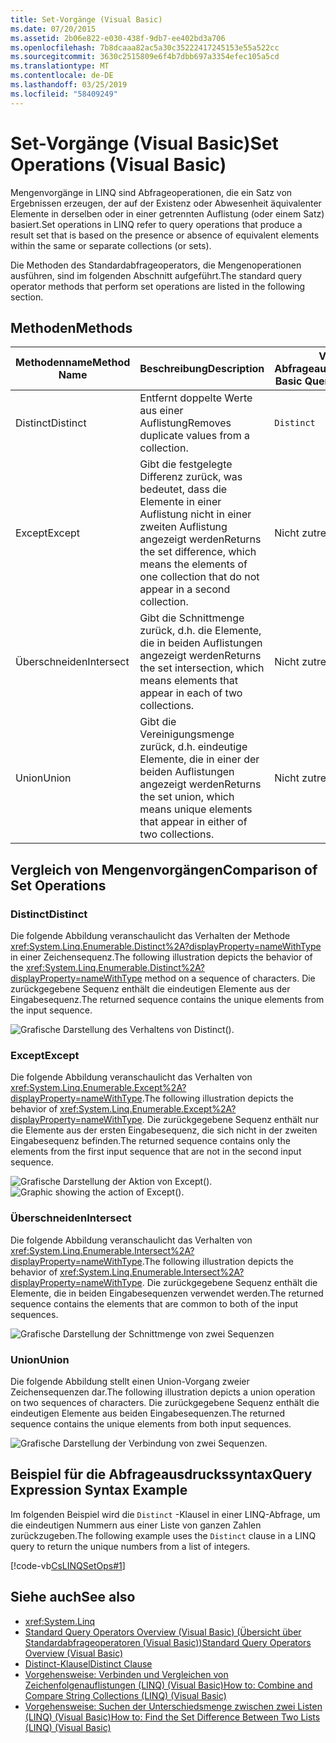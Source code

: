 ```yaml
---
title: Set-Vorgänge (Visual Basic)
ms.date: 07/20/2015
ms.assetid: 2b06e822-e030-438f-9db7-ee402bd3a706
ms.openlocfilehash: 7b8dcaaa82ac5a30c35222417245153e55a522cc
ms.sourcegitcommit: 3630c2515809e6f4b7dbb697a3354efec105a5cd
ms.translationtype: MT
ms.contentlocale: de-DE
ms.lasthandoff: 03/25/2019
ms.locfileid: "58409249"
---
```

# <a name="set-operations-visual-basic"></a><span data-ttu-id="5c538-102">Set-Vorgänge (Visual Basic)</span><span class="sxs-lookup"><span data-stu-id="5c538-102">Set Operations (Visual Basic)</span></span>
<span data-ttu-id="5c538-103">Mengenvorgänge in LINQ sind Abfrageoperationen, die ein Satz von Ergebnissen erzeugen, der auf der Existenz oder Abwesenheit äquivalenter Elemente in derselben oder in einer getrennten Auflistung (oder einem Satz) basiert.</span><span class="sxs-lookup"><span data-stu-id="5c538-103">Set operations in LINQ refer to query operations that produce a result set that is based on the presence or absence of equivalent elements within the same or separate collections (or sets).</span></span>  
  
 <span data-ttu-id="5c538-104">Die Methoden des Standardabfrageoperators, die Mengenoperationen ausführen, sind im folgenden Abschnitt aufgeführt.</span><span class="sxs-lookup"><span data-stu-id="5c538-104">The standard query operator methods that perform set operations are listed in the following section.</span></span>  
  
## <a name="methods"></a><span data-ttu-id="5c538-105">Methoden</span><span class="sxs-lookup"><span data-stu-id="5c538-105">Methods</span></span>  
  
|<span data-ttu-id="5c538-106">Methodenname</span><span class="sxs-lookup"><span data-stu-id="5c538-106">Method Name</span></span>|<span data-ttu-id="5c538-107">Beschreibung</span><span class="sxs-lookup"><span data-stu-id="5c538-107">Description</span></span>|<span data-ttu-id="5c538-108">Visual Basic-Abfrageausdruckssyntax</span><span class="sxs-lookup"><span data-stu-id="5c538-108">Visual Basic Query Expression Syntax</span></span>|<span data-ttu-id="5c538-109">Weitere Informationen</span><span class="sxs-lookup"><span data-stu-id="5c538-109">More Information</span></span>|  
|-----------------|-----------------|------------------------------------------|----------------------|  
|<span data-ttu-id="5c538-110">Distinct</span><span class="sxs-lookup"><span data-stu-id="5c538-110">Distinct</span></span>|<span data-ttu-id="5c538-111">Entfernt doppelte Werte aus einer Auflistung</span><span class="sxs-lookup"><span data-stu-id="5c538-111">Removes duplicate values from a collection.</span></span>|`Distinct`|<xref:System.Linq.Enumerable.Distinct%2A?displayProperty=nameWithType><br /><br /> <xref:System.Linq.Queryable.Distinct%2A?displayProperty=nameWithType>|  
|<span data-ttu-id="5c538-112">Except</span><span class="sxs-lookup"><span data-stu-id="5c538-112">Except</span></span>|<span data-ttu-id="5c538-113">Gibt die festgelegte Differenz zurück, was bedeutet, dass die Elemente in einer Auflistung nicht in einer zweiten Auflistung angezeigt werden</span><span class="sxs-lookup"><span data-stu-id="5c538-113">Returns the set difference, which means the elements of one collection that do not appear in a second collection.</span></span>|<span data-ttu-id="5c538-114">Nicht zutreffend.</span><span class="sxs-lookup"><span data-stu-id="5c538-114">Not applicable.</span></span>|<xref:System.Linq.Enumerable.Except%2A?displayProperty=nameWithType><br /><br /> <xref:System.Linq.Queryable.Except%2A?displayProperty=nameWithType>|  
|<span data-ttu-id="5c538-115">Überschneiden</span><span class="sxs-lookup"><span data-stu-id="5c538-115">Intersect</span></span>|<span data-ttu-id="5c538-116">Gibt die Schnittmenge zurück, d.h. die Elemente, die in beiden Auflistungen angezeigt werden</span><span class="sxs-lookup"><span data-stu-id="5c538-116">Returns the set intersection, which means elements that appear in each of two collections.</span></span>|<span data-ttu-id="5c538-117">Nicht zutreffend.</span><span class="sxs-lookup"><span data-stu-id="5c538-117">Not applicable.</span></span>|<xref:System.Linq.Enumerable.Intersect%2A?displayProperty=nameWithType><br /><br /> <xref:System.Linq.Queryable.Intersect%2A?displayProperty=nameWithType>|  
|<span data-ttu-id="5c538-118">Union</span><span class="sxs-lookup"><span data-stu-id="5c538-118">Union</span></span>|<span data-ttu-id="5c538-119">Gibt die Vereinigungsmenge zurück, d.h. eindeutige Elemente, die in einer der beiden Auflistungen angezeigt werden</span><span class="sxs-lookup"><span data-stu-id="5c538-119">Returns the set union, which means unique elements that appear in either of two collections.</span></span>|<span data-ttu-id="5c538-120">Nicht zutreffend.</span><span class="sxs-lookup"><span data-stu-id="5c538-120">Not applicable.</span></span>|<xref:System.Linq.Enumerable.Union%2A?displayProperty=nameWithType><br /><br /> <xref:System.Linq.Queryable.Union%2A?displayProperty=nameWithType>|  
  
## <a name="comparison-of-set-operations"></a><span data-ttu-id="5c538-121">Vergleich von Mengenvorgängen</span><span class="sxs-lookup"><span data-stu-id="5c538-121">Comparison of Set Operations</span></span>  
  
### <a name="distinct"></a><span data-ttu-id="5c538-122">Distinct</span><span class="sxs-lookup"><span data-stu-id="5c538-122">Distinct</span></span>  
 <span data-ttu-id="5c538-123">Die folgende Abbildung veranschaulicht das Verhalten der Methode <xref:System.Linq.Enumerable.Distinct%2A?displayProperty=nameWithType> in einer Zeichensequenz.</span><span class="sxs-lookup"><span data-stu-id="5c538-123">The following illustration depicts the behavior of the <xref:System.Linq.Enumerable.Distinct%2A?displayProperty=nameWithType> method on a sequence of characters.</span></span> <span data-ttu-id="5c538-124">Die zurückgegebene Sequenz enthält die eindeutigen Elemente aus der Eingabesequenz.</span><span class="sxs-lookup"><span data-stu-id="5c538-124">The returned sequence contains the unique elements from the input sequence.</span></span>  
  
 ![Grafische Darstellung des Verhaltens von Distinct&#40;&#41;.](./media/set-operations/distinct-method-behavior.png)  
  
### <a name="except"></a><span data-ttu-id="5c538-126">Except</span><span class="sxs-lookup"><span data-stu-id="5c538-126">Except</span></span>  
 <span data-ttu-id="5c538-127">Die folgende Abbildung veranschaulicht das Verhalten von <xref:System.Linq.Enumerable.Except%2A?displayProperty=nameWithType>.</span><span class="sxs-lookup"><span data-stu-id="5c538-127">The following illustration depicts the behavior of <xref:System.Linq.Enumerable.Except%2A?displayProperty=nameWithType>.</span></span> <span data-ttu-id="5c538-128">Die zurückgegebene Sequenz enthält nur die Elemente aus der ersten Eingabesequenz, die sich nicht in der zweiten Eingabesequenz befinden.</span><span class="sxs-lookup"><span data-stu-id="5c538-128">The returned sequence contains only the elements from the first input sequence that are not in the second input sequence.</span></span>  
  
 <span data-ttu-id="5c538-129">![Grafische Darstellung der Aktion von Except&#40;&#41;.](./media/set-operations/except-behavior-graphic.png "Zeigt das Verhalten von Except.")</span><span class="sxs-lookup"><span data-stu-id="5c538-129">![Graphic showing the action of Except&#40;&#41;.](./media/set-operations/except-behavior-graphic.png "Shows the behavior of Except.")</span></span>  
  
### <a name="intersect"></a><span data-ttu-id="5c538-130">Überschneiden</span><span class="sxs-lookup"><span data-stu-id="5c538-130">Intersect</span></span>  
 <span data-ttu-id="5c538-131">Die folgende Abbildung veranschaulicht das Verhalten von <xref:System.Linq.Enumerable.Intersect%2A?displayProperty=nameWithType>.</span><span class="sxs-lookup"><span data-stu-id="5c538-131">The following illustration depicts the behavior of <xref:System.Linq.Enumerable.Intersect%2A?displayProperty=nameWithType>.</span></span> <span data-ttu-id="5c538-132">Die zurückgegebene Sequenz enthält die Elemente, die in beiden Eingabesequenzen verwendet werden.</span><span class="sxs-lookup"><span data-stu-id="5c538-132">The returned sequence contains the elements that are common to both of the input sequences.</span></span>  
  
 ![Grafische Darstellung der Schnittmenge von zwei Sequenzen](./media/set-operations/intersection-two-sequences.png)    
### <a name="union"></a><span data-ttu-id="5c538-134">Union</span><span class="sxs-lookup"><span data-stu-id="5c538-134">Union</span></span>  
 <span data-ttu-id="5c538-135">Die folgende Abbildung stellt einen Union-Vorgang zweier Zeichensequenzen dar.</span><span class="sxs-lookup"><span data-stu-id="5c538-135">The following illustration depicts a union operation on two sequences of characters.</span></span> <span data-ttu-id="5c538-136">Die zurückgegebene Sequenz enthält die eindeutigen Elemente aus beiden Eingabesequenzen.</span><span class="sxs-lookup"><span data-stu-id="5c538-136">The returned sequence contains the unique elements from both input sequences.</span></span>  
  
 ![Grafische Darstellung der Verbindung von zwei Sequenzen.](./media/set-operations/union-operation-two-sequences.png)    
## <a name="query-expression-syntax-example"></a><span data-ttu-id="5c538-138">Beispiel für die Abfrageausdruckssyntax</span><span class="sxs-lookup"><span data-stu-id="5c538-138">Query Expression Syntax Example</span></span>  
 <span data-ttu-id="5c538-139">Im folgenden Beispiel wird die `Distinct` -Klausel in einer LINQ-Abfrage, um die eindeutigen Nummern aus einer Liste von ganzen Zahlen zurückzugeben.</span><span class="sxs-lookup"><span data-stu-id="5c538-139">The following example uses the `Distinct` clause in a LINQ query to return the unique numbers from a list of integers.</span></span>  
  
 [!code-vb[CsLINQSetOps#1](~/samples/snippets/visualbasic/VS_Snippets_VBCSharp/CsLINQSetOps/VB/setops.vb#1)]  
  
## <a name="see-also"></a><span data-ttu-id="5c538-140">Siehe auch</span><span class="sxs-lookup"><span data-stu-id="5c538-140">See also</span></span>
- <xref:System.Linq>
- [<span data-ttu-id="5c538-141">Standard Query Operators Overview (Visual Basic) (Übersicht über Standardabfrageoperatoren (Visual Basic))</span><span class="sxs-lookup"><span data-stu-id="5c538-141">Standard Query Operators Overview (Visual Basic)</span></span>](../../../../visual-basic/programming-guide/concepts/linq/standard-query-operators-overview.md)
- [<span data-ttu-id="5c538-142">Distinct-Klausel</span><span class="sxs-lookup"><span data-stu-id="5c538-142">Distinct Clause</span></span>](../../../../visual-basic/language-reference/queries/distinct-clause.md)
- [<span data-ttu-id="5c538-143">Vorgehensweise: Verbinden und Vergleichen von Zeichenfolgenauflistungen (LINQ) (Visual Basic)</span><span class="sxs-lookup"><span data-stu-id="5c538-143">How to: Combine and Compare String Collections (LINQ) (Visual Basic)</span></span>](../../../../visual-basic/programming-guide/concepts/linq/how-to-combine-and-compare-string-collections-linq.md)
- [<span data-ttu-id="5c538-144">Vorgehensweise: Suchen der Unterschiedsmenge zwischen zwei Listen (LINQ) (Visual Basic)</span><span class="sxs-lookup"><span data-stu-id="5c538-144">How to: Find the Set Difference Between Two Lists (LINQ) (Visual Basic)</span></span>](../../../../visual-basic/programming-guide/concepts/linq/how-to-find-the-set-difference-between-two-lists-linq.md)
